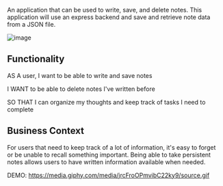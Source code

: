 An application that can be used to write, save, and delete notes. This application will use an express backend and save and retrieve note data from a JSON file.



![image](https://user-images.githubusercontent.com/59264835/84472571-654d8c00-ac55-11ea-8467-4917b83a7e21.png)



## Functionality

AS A user, I want to be able to write and save notes

I WANT to be able to delete notes I've written before

SO THAT I can organize my thoughts and keep track of tasks I need to complete

## Business Context

For users that need to keep track of a lot of information, it's easy to forget or be unable to recall something important. Being able to take persistent notes allows users to have written information available when needed.

DEMO:
https://media.giphy.com/media/jrcFroOPmvibC22ky9/source.gif
